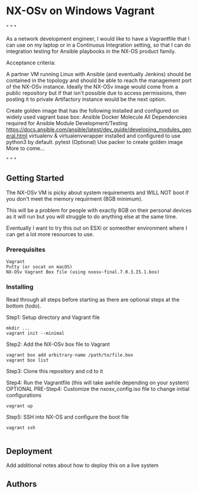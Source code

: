 # NX-OSv on Windows Vagrant 
" " "

As a network development engineer, I would like to have a Vagrantfile that I can use on my laptop or in a Continuous Integration setting, so that I can do integration testing for Ansible playbooks in the NX-OS product family.

Acceptance criteria:

A partner VM running Linux with Ansible (and eventually Jenkins) should be contained in the topology and should be able to reach the management port of the NX-OSv instance.
Ideally the NX-OSv image would come from a public repository but if that isn't possible due to access permissions, then posting it to  private Artifactory instance would be the next option.

Create golden image that has the following installed and configured on widely used vagrant base box:
Ansible
Docker
Molecule
All Dependencies required for Ansible Module Development/Testing
https://docs.ansible.com/ansible/latest/dev_guide/developing_modules_general.html
virtualenv & virtualenvwrapper installed and configured to use python3 by default.
pytest
(Optional) Use packer to create golden image
More to come...

" " "

## Getting Started

The NX-OSv VM is picky about system requirements and WILL NOT boot if you don't meet the memory requirment (8GB minimum). 

This will be a problem for people with exactly 8GB on their personal devices as it will run but you will struggle to do anything else at the same time. 

Eventually I want to try this out on ESXi or someother environment where I can get a lot more resources to use.

### Prerequisites

```
Vagrant 
Putty (or socat on macOS)
NX-OSv Vagrant Box file (using nxosv-final.7.0.3.I5.1.box)
```

### Installing
Read through all steps before starting as there are optional steps at the bottom (todo).

Step1: Setup directory and Vagrant file
```
mkdir ...
vagrant init --minimal
```

Step2: Add the NX-OSv box file to Vagrant 
```
vagrant box add arbitrary-name /path/to/file.box
vagrant box list  
```

Step3: Clone this repository and cd to it

Step4: Run the Vagrantfile (this will take awhile depending on your system)
  OPTIONAL PRE-Step4: Customize the nxosv_config.iso file to change initial configurations

```
vagrant up
```

Step5: SSH into NX-OS and configure the boot file
```
vagrant ssh


```


## Deployment

Add additional notes about how to deploy this on a live system


## Authors


